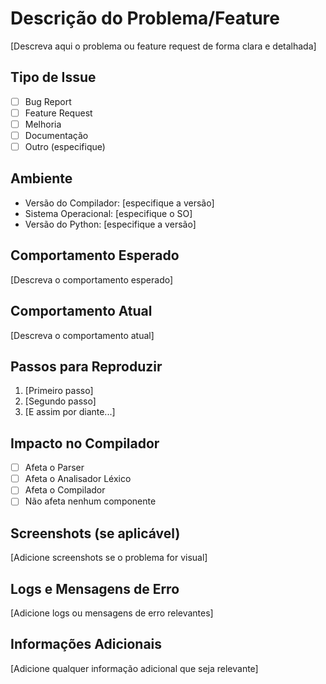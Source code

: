 # Descrição do Problema/Feature

[Descreva aqui o problema ou feature request de forma clara e detalhada]

## Tipo de Issue

- [ ] Bug Report
- [ ] Feature Request
- [ ] Melhoria
- [ ] Documentação
- [ ] Outro (especifique)

## Ambiente

- Versão do Compilador: [especifique a versão]
- Sistema Operacional: [especifique o SO]
- Versão do Python: [especifique a versão]

## Comportamento Esperado

[Descreva o comportamento esperado]

## Comportamento Atual

[Descreva o comportamento atual]

## Passos para Reproduzir

1. [Primeiro passo]
2. [Segundo passo]
3. [E assim por diante...]

## Impacto no Compilador

- [ ] Afeta o Parser
- [ ] Afeta o Analisador Léxico
- [ ] Afeta o Compilador
- [ ] Não afeta nenhum componente

## Screenshots (se aplicável)

[Adicione screenshots se o problema for visual]

## Logs e Mensagens de Erro

[Adicione logs ou mensagens de erro relevantes]

## Informações Adicionais

[Adicione qualquer informação adicional que seja relevante] 
